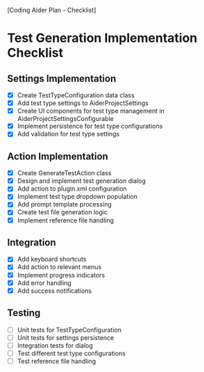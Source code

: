 [Coding Aider Plan - Checklist]

# Test Generation Implementation Checklist

## Settings Implementation
- [x] Create TestTypeConfiguration data class
- [x] Add test type settings to AiderProjectSettings
- [x] Create UI components for test type management in AiderProjectSettingsConfigurable
- [x] Implement persistence for test type configurations
- [x] Add validation for test type settings

## Action Implementation
- [x] Create GenerateTestAction class
- [x] Design and implement test generation dialog
- [x] Add action to plugin.xml configuration
- [x] Implement test type dropdown population
- [x] Add prompt template processing
- [x] Create test file generation logic
- [x] Implement reference file handling

## Integration
- [x] Add keyboard shortcuts
- [x] Add action to relevant menus
- [x] Implement progress indicators
- [x] Add error handling
- [x] Add success notifications

## Testing
- [ ] Unit tests for TestTypeConfiguration
- [ ] Unit tests for settings persistence
- [ ] Integration tests for dialog
- [ ] Test different test type configurations
- [ ] Test reference file handling
